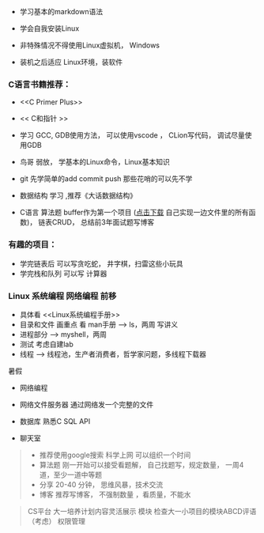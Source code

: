 * 学习基本的markdown语法

* 学会自我安装Linux

* 非特殊情况不得使用Linux虚拟机， Windows

* 装机之后适应 Linux环境，装软件

### C语言书籍推荐：

* <\<C Primer Plus>>
* << C和指针 >>

* 学习 GCC, GDB使用方法， 可以使用vscode ， CLion写代码， 调试尽量使用GDB
* 鸟哥 弱放， 学基本的Linux命令，Linux基本知识
* git 先学简单的add commit push 那些花哨的可以先不学

* 数据结构 学习 ,推荐《大话数据结构》


* C语言 算法题  buffer作为第一个项目 ([点击下载](http://192.168.30.175/s/bK5R9Y7qi2sTQMR) 自己实现一边文件里的所有函数)， 链表CRUD， 总结前3年面试题写博客

### 有趣的项目： 

* 学完链表后 可以写贪吃蛇， 井字棋，扫雷这些小玩具 
* 学完栈和队列 可以写 计算器  

### Linux 系统编程 网络编程 前移

* 具体看  <<Linux系统编程手册>> 
* 目录和文件 画重点   看 man手册   -->    ls，两周  写讲义
* 进程部分  -->  myshell，两周  
* 测试  考虑自建lab 
* 线程   -->  线程池，生产者消费者，哲学家问题，多线程下载器

暑假

* 网络编程

* 网络文件服务器  通过网络发一个完整的文件

* 数据库 熟悉C SQL  API

* 聊天室



> * 推荐使用google搜索  科学上网  可以组织一个时间
> * 算法题  刚一开始可以接受看题解， 自己找题写，规定数量， 一周4道，至少一道中等题
> * 分享 20-40 分钟， 思维风暴，技术交流
> * 博客 推荐写博客， 不强制数量 ，看质量，不能水

> CS平台 大一培养计划内容灵活展示  模块 检查大一小项目的模块ABCD评语（考虑）  权限管理

